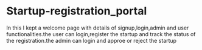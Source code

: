 # Startup-registration_portal
In this I kept a welcome page with details of signup,login,admin and user functionalities.the user can login,register the startup and track the status of the registration.the admin can login and approe or reject the startup
